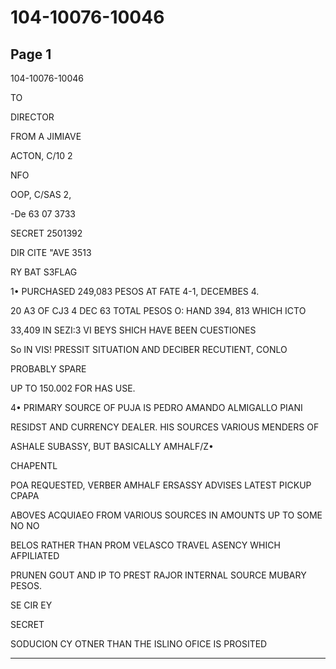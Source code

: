 # 104-10076-10046

## Page 1

104-10076-10046

TO

DIRECTOR

FROM A JIMIAVE

ACTON, C/10 2

NFO

OOP, C/SAS 2,

-De 63 07 3733

SECRET 2501392

DIR CITE "AVE 3513

RY BAT S3FLAG

1• PURCHASED 249,083 PESOS AT FATE 4-1, DECEMBES 4.

20 A3 OF CJ3 4 DEC 63 TOTAL PESOS O: HAND 394, 813 WHICH ICTO

33,409 IN SEZI:3 VI BEYS SHICH HAVE BEEN CUESTIONES

So IN VIS! PRESSIT SITUATION AND DECIBER RECUTIENT, CONLO

PROBABLY SPARE

UP TO 150.002 FOR HAS USE.

4• PRIMARY SOURCE OF PUJA IS PEDRO AMANDO ALMIGALLO PIANI

RESIDST AND CURRENCY DEALER. HIS SOURCES VARIOUS MENDERS OF

ASHALE SUBASSY, BUT BASICALLY AMHALF/Z•

CHAPENTL

POA REQUESTED, VERBER AMHALF ERSASSY ADVISES LATEST PICKUP CPAPA

ABOVES ACQUIAEO FROM VARIOUS SOURCES IN AMOUNTS UP TO SOME NO NO

BELOS RATHER THAN PROM VELASCO TRAVEL ASENCY WHICH AFPILIATED

PRUNEN GOUT AND IP TO PREST RAJOR INTERNAL SOURCE MUBARY PESOS.

SE CIR EY

SECRET

SODUCION CY OTNER THAN THE ISLINO OFICE IS PROSITED

---


